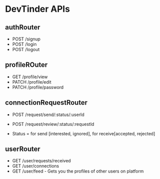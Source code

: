 # DevTinder APIs

## authRouter
- POST /signup
- POST /login
- POST /logout

## profileROuter
- GET /profile/view
- PATCH /profile/edit
- PATCH /profile/password

## connectionRequestRouter
- POST /request/send/:status/:userId
- POST /request/review/:status/:requestId

- Status = for send [interested, ignored], for receive[accepted, rejected]

## userRouter
- GET /user/requests/received
- GET /user/connections
- GET /user/feed - Gets you the profiles of other users on platform